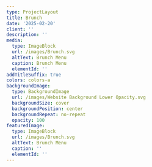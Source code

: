 ```yaml
---
type: ProjectLayout
title: Brunch
date: '2025-02-20'
client: ''
description: ''
media:
  type: ImageBlock
  url: /images/Brunch.svg
  altText: Brunch Menu
  caption: Brunch Menu
  elementId: ''
addTitleSuffix: true
colors: colors-a
backgroundImage:
  type: BackgroundImage
  url: /images/Website Background Lower Opacity.svg
  backgroundSize: cover
  backgroundPosition: center
  backgroundRepeat: no-repeat
  opacity: 100
featuredImage:
  type: ImageBlock
  url: /images/Brunch.svg
  altText: Brunch Menu
  caption: ''
  elementId: ''
---
```

